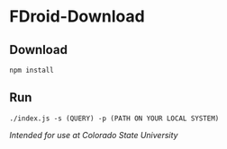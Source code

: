 # FDroid-Download

## Download
`npm install`

## Run
`./index.js -s (QUERY) -p (PATH ON YOUR LOCAL SYSTEM)`

*Intended for use at Colorado State University*
